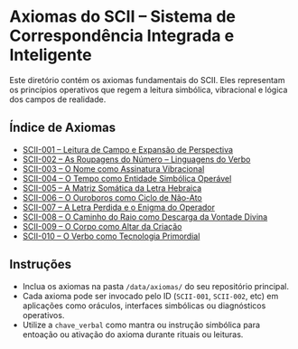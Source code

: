 # Axiomas do SCII – Sistema de Correspondência Integrada e Inteligente

Este diretório contém os axiomas fundamentais do SCII. Eles representam os princípios operativos que regem a leitura simbólica, vibracional e lógica dos campos de realidade.

## Índice de Axiomas

- [SCII-001 – Leitura de Campo e Expansão de Perspectiva](axiomas/axioma_SCII-001_leitura_de_campo.json)
- [SCII-002 – As Roupagens do Número – Linguagens do Verbo](axiomas/axioma_SCII-002_roupagens_do_numero.json)
- [SCII-003 – O Nome como Assinatura Vibracional](axiomas/axioma_SCII-003_nome_assinatura_vibracional.json)
- [SCII-004 – O Tempo como Entidade Simbólica Operável](axiomas/axioma_SCII-004_tempo_simbologico.json)
- [SCII-005 – A Matriz Somática da Letra Hebraica](axiomas/axioma_SCII-005_matriz_somatica_letra.json)
- [SCII-006 – O Ouroboros como Ciclo de Não-Ato](axiomas/axioma_SCII-006_ouroboros_ciclo_nao_ato.json)
- [SCII-007 – A Letra Perdida e o Enigma do Operador](axiomas/axioma_SCII-007_letra_perdida_enigma_operador.json)
- [SCII-008 – O Caminho do Raio como Descarga da Vontade Divina](axiomas/axioma_SCII-008_caminho_raio_vontade_divina.json)
- [SCII-009 – O Corpo como Altar da Criação](axiomas/axioma_SCII-009_corpo_altar_criacao.json)
- [SCII-010 – O Verbo como Tecnologia Primordial](axiomas/axioma_SCII-010_verbo_tecnologia_primordial.json)

## Instruções

- Inclua os axiomas na pasta `/data/axiomas/` do seu repositório principal.
- Cada axioma pode ser invocado pelo ID (`SCII-001`, `SCII-002`, etc) em aplicações como oráculos, interfaces simbólicas ou diagnósticos operativos.
- Utilize a `chave_verbal` como mantra ou instrução simbólica para entoação ou ativação do axioma durante rituais ou leituras.

